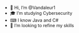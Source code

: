 - 👋 Hi, I’m @Vandaleur1
- 🎓 I’m studying Cybersecurity
- ⌨ I know Java and C# 
- 🤝 I’m looking to refine my skills

<!---
Vandaleur1/Vandaleur1 is a ✨ special ✨ repository because its `README.md` (this file) appears on your GitHub profile.
You can click the Preview link to take a look at your changes.
--->
